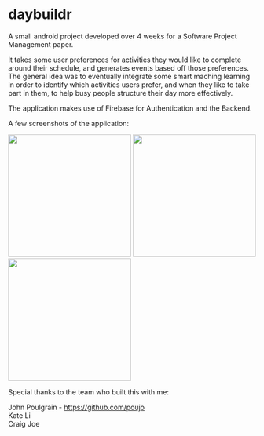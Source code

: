 # daybuildr
A small android project developed over 4 weeks for a Software Project Management paper.

It takes some user preferences for activities they would like to complete around their schedule,
and generates events based off those preferences. The general idea was to eventually integrate some
smart maching learning in order to identify which activities users prefer, and when they like to take 
part in them, to help busy people structure their day more effectively. 

The application makes use of Firebase for Authentication and the Backend.

A few screenshots of the application:

<img src="https://image.ibb.co/jVjb2d/screenshot2.png" width="250"></img>    <img src="https://image.ibb.co/bAjb2d/Screenshot1.png" width="250"></img>    <img src="https://image.ibb.co/dKa5vy/Picture5.png" width="250"></img> 

Special thanks to the team who built this with me:

John Poulgrain - https://github.com/poujo <br>
Kate Li<br> 
Craig Joe
